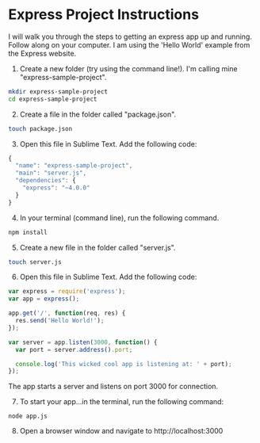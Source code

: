 Express Project Instructions
============================

I will walk you through the steps to getting an express app up and running. Follow along on your computer. I am using the 'Hello World' example from the Express website.

1. Create a new folder (try using the command line!). I'm calling mine "express-sample-project". 
```bash
mkdir express-sample-project
cd express-sample-project
```

2. Create a file in the folder called "package.json".
```bash
touch package.json
```

3. Open this file in Sublime Text. Add the following code:
```js
{
  "name": "express-sample-project",
  "main": "server.js",
  "dependencies": {
    "express": "~4.0.0"
  }
}
```

4. In your terminal (command line), run the following command.
```bash
npm install
```

5. Create a new file in the folder called "server.js".
```bash
touch server.js
```

6. Open this file in Sublime Text. Add the following code:
```js
var express = require('express');
var app = express();

app.get('/', function(req, res) {
  res.send('Hello World!');
});

var server = app.listen(3000, function() {
  var port = server.address().port;

  console.log('This wicked cool app is listening at: ' + port);
});
```

The app starts a server and listens on port 3000 for connection.

7. To start your app...in the terminal, run the following command:
```
node app.js
```

8. Open a browser window and navigate to http://localhost:3000